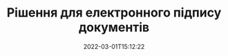 ---
############################# Static ############################
layout: "product"
date: 2022-03-01T15:12:22
draft: false
#operation: 
#signaturetype: 
#fileformat: 
#productName: Java
lang: uk
#productCode: java
#otherformats: 
#breadcrumb: Put  signature on  for Java
product: "Signature"
product_tag: "signature"

############################# Head ############################
head_title: ".NET, Java, хмарні API та онлайн-додатки для підпису документів"
head_description: "Отримайте комплексне рішення електронного підпису документів для .NET, Java і хмарних програм. Підписуйте стандартні формати документів онлайн за допомогою простої функції перетягування"

############################# Header ############################
title: "Рішення для електронного підпису документів"
description: "Підписуйте цифрові документи та зображення на будь-якій платформі за допомогою наших гнучких API та рішень на основі програм для програмістів і кінцевих користувачів."

############################# APIs ###############################
apis:
  enable: true

  api:
    # api loop
    - title: "API високого коду GroupDocs.Signature включає"
      link: "/signature/"
      label: "Переглянути всі API високого коду"
      api_product:
        # api_product loop
        - link: "/signature/net/"
          img_alt: "GroupDocs.Signature for .NET"
          image: "/signature/groupdocs-signature-net.png"
          product: "GroupDocs.Signature for"
          platform: ".NET"
          content: "Власний .NET API для додавання, пошуку та перевірки найпопулярніших типів цифрових підписів до Microsoft Office, PDF, зображень та різноманітних інших форматів у програмах .NET."

        # api_product loop
        - link: "/signature/java/"
          img_alt: "GroupDocs.Signature for Java"
          image: "/signature/groupdocs-signature-java.png"
          product: "GroupDocs.Signature for"
          platform: "Java"
          content: "Розширення можливостей додатків Java із можливостями електронного підпису для цифрового підпису широкого діапазону документів і зображень у будь-якій операційній системі з інстальованим JDK."

        # api_product loop
        - link: "/signature/nodejs-java/"
          img_alt: "GroupDocs.Signature for Node.js via Java"
          image: "/signature/groupdocs-signature-nodejs.png"
          product: "GroupDocs.Signature for"
          platform: "Node.js"
          content: "Наше рішення Node.js розширює ваші бізнес-програми цифровим підписом. Легко ставте електронні підписи на популярні документи та формати зображень."

    # api loop
    - title: "API GroupDocs.Signature Low Code включають"
      link: "https://products.groupdocs.cloud/signature"
      label: "Переглянути всі API з низьким кодом"
      api_product:
        # api_product loop
        - link: "https://products.groupdocs.cloud/signature/curl"
          img_alt: "GroupDocs.Signature Cloud for cURL"
          image: "https://www.groupdocs.cloud/templates/groupdocscloud/images/sdk/272x272/groupdocs_signature-for-curl.png"
          product: "GroupDocs.Signature"
          platform: "Cloud for cURL"
          content: "Працюйте з API підпису документів cURL RESTful, щоб додавати та керувати різними типами підписів у всіх популярних форматах документів, включаючи PDF, Word, Excel і зображення."

        # api_product loop
        - link: "https://products.groupdocs.cloud/signature/net"
          img_alt: "GroupDocs.Signature Cloud SDK for .NET"
          image: "https://www.groupdocs.cloud/templates/groupdocscloud/images/sdk/272x272/groupdocs_signature-for-net.png"
          product: "GroupDocs.Signature"
          platform: "Cloud SDK for .NET"
          content: "Легко використовуйте RESTful API електронного підпису з .NET SDK для керування цифровим підписом у низці форматів документів у програмах .NET."

        # api_product loop
        - link: "https://products.groupdocs.cloud/signature/java"
          img_alt: "GroupDocs.Signature Cloud SDK for Java"
          image: "https://www.groupdocs.cloud/templates/groupdocscloud/images/sdk/272x272/groupdocs_signature-for-java.png"
          product: "GroupDocs.Signature"
          platform: "Cloud SDK for Java"
          content: "Впроваджуйте розширені функції підпису документів у своїх програмах Java за допомогою спеціально розробленого SDK для підпису документів для Java."

    # api loop
    - title: "GroupDocs.Signature Без програмного коду"
      link: "https://products.groupdocs.app/signature"
      label: "Переглянути всі програми без коду"
      api_product:
        # api_product loop
        - link: "https://products.groupdocs.app/signature/total"
          img_alt: "GroupDocs.Signature Total"
          image: "https://www.aspose.cloud/templates/asposeapp/images/products/logo/aspose_signature-app.png"
          product: "GroupDocs.Signature"
          platform: "Total"
          content: "Підписуйте файли Microsoft Word, Excel, PowerPoint, Visio та PDF текстом, зображенням, штрих-кодом або QR-кодом."

        # api_product loop
        - link: "https://products.groupdocs.app/signature/docx"
          img_alt: "GroupDocs.Signature DOCX"
          image: "https://www.aspose.cloud/templates/groupdocsapp/images/products/logo/groupdocs_words-app.png"
          product: "GroupDocs.Signature"
          platform: "DOCX"
          content: "Цифровий підпис документів Word онлайн безпосередньо з вашого браузера безкоштовно."

        # api_product loop
        - link: "https://products.groupdocs.app/signature/pdf"
          img_alt: "GroupDocs.Signature PDF"
          image: "https://www.aspose.cloud/templates/groupdocsapp/images/products/logo/groupdocs_pdf-app.png"
          product: "GroupDocs.Signature"
          platform: "PDF"
          content: "Електронний підпис PDF-файлів за допомогою тексту, зображення або штрих-коду з будь-якого веб-браузера."

############################# Back to top ###############################
back_to_top:
  enable: true
---